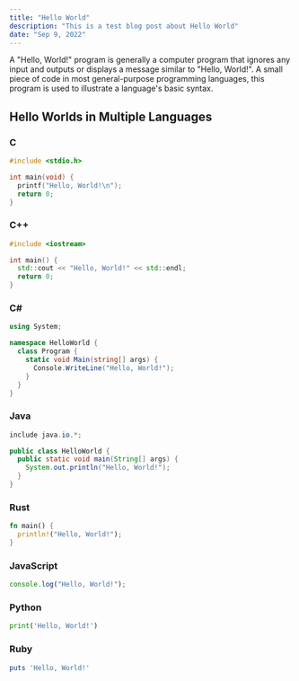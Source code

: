 ```yaml
---
title: "Hello World"
description: "This is a test blog post about Hello World"
date: "Sep 9, 2022"
---
```


A "Hello, World!" program is generally a computer program that ignores any input
and outputs or displays a message similar to "Hello, World!". A small piece of code
in most general-purpose programming languages, this program is used to illustrate a
language's basic syntax.

## Hello Worlds in Multiple Languages

### C

```c
#include <stdio.h>

int main(void) {
  printf("Hello, World!\n");
  return 0;
}
```

### C++

```cpp
#include <iostream>

int main() {
  std::cout << "Hello, World!" << std::endl;
  return 0;
}
```

### C#

```csharp
using System;

namespace HelloWorld {
  class Program {
    static void Main(string[] args) {
      Console.WriteLine("Hello, World!");
    }
  }
}
```

### Java

```java:HelloWorld.java
include java.io.*;

public class HelloWorld {
  public static void main(String[] args) {
    System.out.println("Hello, World!");
  }
}
```

### Rust

```rust
fn main() {
  println!("Hello, World!");
}
```

### JavaScript

```javascript
console.log("Hello, World!");
```

### Python

```python
print('Hello, World!')
```

### Ruby

```ruby
puts 'Hello, World!'
```
